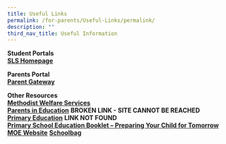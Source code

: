 ```yaml
---
title: Useful Links
permalink: /for-parents/Useful-Links/permalink/
description: ""
third_nav_title: Useful Information
---
```


**Student Portals** <br>
**[SLS Homepage](https://vle.learning.moe.edu.sg/login)**

**Parents Portal** <br>
**[Parent Gateway](https://sites.google.com/plvps.edu.sg/plvpsparentsgateway/home)**

**Other Resources** <br>
**[Methodist Welfare Services](https://mws.sg/)** <br>
**[Parents in Education](http://parents-in-education.moe.gov.sg/)** **BROKEN LINK - SITE CANNOT BE REACHED** <br>
**[Primary Education](https://www.moe.gov.sg/page%20not%20found?item=%2feducation%2fprimary%2f&user=extranet%5cAnonymous&site=moe-website)** **LINK NOT FOUND** <br>
**[Primary School Education Booklet – Preparing Your Child for Tomorrow](/files/primary-school-education-booklet.pdf)** <br>
**[MOE Website](https://www.moe.gov.sg/)**
**[Schoolbag](http://schoolbag.sg/)**

